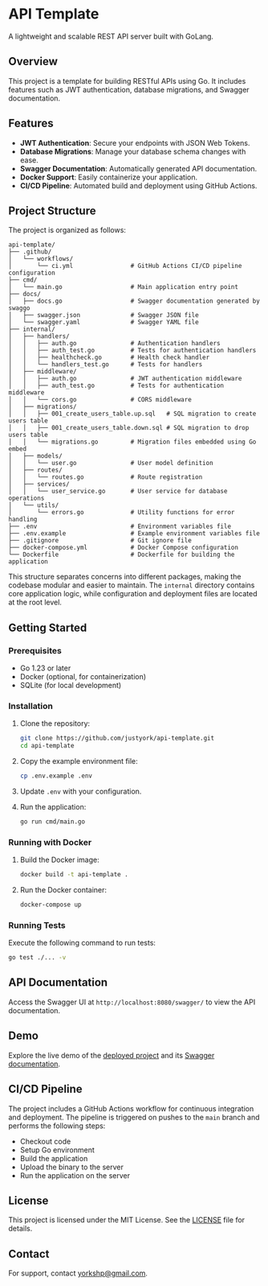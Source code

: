 # API Template

A lightweight and scalable REST API server built with GoLang.

## Overview

This project is a template for building RESTful APIs using Go. It includes features such as JWT authentication, database
migrations, and Swagger documentation.

## Features

- **JWT Authentication**: Secure your endpoints with JSON Web Tokens.
- **Database Migrations**: Manage your database schema changes with ease.
- **Swagger Documentation**: Automatically generated API documentation.
- **Docker Support**: Easily containerize your application.
- **CI/CD Pipeline**: Automated build and deployment using GitHub Actions.

## Project Structure

The project is organized as follows:

```
api-template/
├── .github/
│   └── workflows/
│       └── ci.yml                # GitHub Actions CI/CD pipeline configuration
├── cmd/
│   └── main.go                   # Main application entry point
├── docs/
│   ├── docs.go                   # Swagger documentation generated by swaggo
│   ├── swagger.json              # Swagger JSON file
│   └── swagger.yaml              # Swagger YAML file
├── internal/
│   ├── handlers/
│   │   ├── auth.go               # Authentication handlers
│   │   ├── auth_test.go          # Tests for authentication handlers
│   │   ├── healthcheck.go        # Health check handler
│   │   └── handlers_test.go      # Tests for handlers
│   ├── middleware/
│   │   ├── auth.go               # JWT authentication middleware
│   │   ├── auth_test.go          # Tests for authentication middleware
│   │   └── cors.go               # CORS middleware
│   ├── migrations/
│   │   ├── 001_create_users_table.up.sql   # SQL migration to create users table
│   │   ├── 001_create_users_table.down.sql # SQL migration to drop users table
│   │   └── migrations.go         # Migration files embedded using Go embed
│   ├── models/
│   │   └── user.go               # User model definition
│   ├── routes/
│   │   └── routes.go             # Route registration
│   ├── services/
│   │   └── user_service.go       # User service for database operations
│   └── utils/
│       └── errors.go             # Utility functions for error handling
├── .env                          # Environment variables file
├── .env.example                  # Example environment variables file
├── .gitignore                    # Git ignore file
├── docker-compose.yml            # Docker Compose configuration
└── Dockerfile                    # Dockerfile for building the application
```

This structure separates concerns into different packages, making the codebase modular and easier to maintain. The `internal` directory contains core application logic, while configuration and deployment files are located at the root level.


## Getting Started

### Prerequisites

- Go 1.23 or later
- Docker (optional, for containerization)
- SQLite (for local development)

### Installation

1. Clone the repository:

   ```bash
   git clone https://github.com/justyork/api-template.git
   cd api-template
   ```

2. Copy the example environment file:

   ```bash
   cp .env.example .env
   ```

3. Update `.env` with your configuration.

4. Run the application:

   ```bash
   go run cmd/main.go
   ```

### Running with Docker

1. Build the Docker image:

   ```bash
   docker build -t api-template .
   ```

2. Run the Docker container:

   ```bash
   docker-compose up
   ```

### Running Tests

Execute the following command to run tests:

```bash
go test ./... -v
```

## API Documentation

Access the Swagger UI at `http://localhost:8080/swagger/` to view the API documentation.

## Demo

Explore the live demo of the [deployed project](https://go-template-api.justyork.dev) and its [Swagger documentation](https://go-template-api.justyork.dev/swagger/index.html).

## CI/CD Pipeline

The project includes a GitHub Actions workflow for continuous integration and deployment. The pipeline is triggered on
pushes to the `main` branch and performs the following steps:

- Checkout code
- Setup Go environment
- Build the application
- Upload the binary to the server
- Run the application on the server

## License

This project is licensed under the MIT License. See the [LICENSE](LICENSE.md) file for details.

## Contact

For support, contact [yorkshp@gmail.com](mailto:yorkshp@gmail.com).